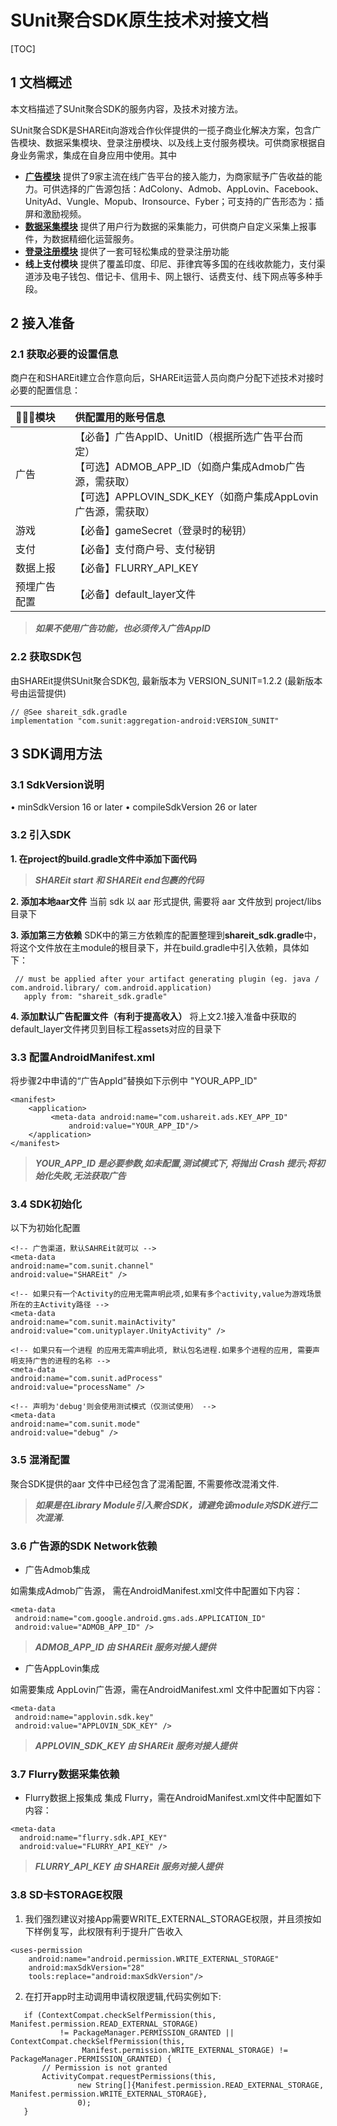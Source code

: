 # SUnit聚合SDK原生技术对接文档

[TOC]

## **1** 文档概述

本文档描述了SUnit聚合SDK的服务内容，及技术对接方法。

SUnit聚合SDK是SHAREit向游戏合作伙伴提供的一揽子商业化解决方案，包含广告模块、数据采集模块、登录注册模块、以及线上支付服务模块。可供商家根据自身业务需求，集成在自身应用中使用。其中

-	**[广告模块](https://tva1.sinaimg.cn/large/0082zybply1gc4081tgmcj308g02wtbv.jpg)**
  提供了9家主流在线广告平台的接入能力，为商家赋予广告收益的能力。可供选择的广告源包括：AdColony、Admob、AppLovin、Facebook、UnityAd、Vungle、Mopub、Ironsource、Fyber；可支持的广告形态为：插屏和激励视频。
-	**[数据采集模块](https://tva1.sinaimg.cn/large/0082zybply1gc4081tgmcj308g02wtbv.jpg)**
  提供了用户行为数据的采集能力，可供商户自定义采集上报事件，为数据精细化运营服务。
-	**[登录注册模块](https://tva1.sinaimg.cn/large/0082zybply1gc4081tgmcj308g02wtbv.jpg)**
  提供了一套可轻松集成的登录注册功能
-	**线上支付模块**
  提供了覆盖印度、印尼、菲律宾等多国的在线收款能力，支付渠道涉及电子钱包、借记卡、信用卡、网上银行、话费支付、线下网点等多种手段。

## 2 接入准备

### 2.1 获取必要的设置信息

商户在和SHAREit建立合作意向后，SHAREit运营人员向商户分配下述技术对接时必要的配置信息：

| 模块         | 供配置用的账号信息                                           |
| :----------- | :----------------------------------------------------------- |
| 广告         | 【必备】广告AppID、UnitID（根据所选广告平台而定）<br/>【可选】ADMOB_APP_ID（如商户集成Admob广告源，需获取）<br/>【可选】APPLOVIN_SDK_KEY（如商户集成AppLovin广告源，需获取） |
| 游戏         | 【必备】gameSecret（登录时的秘钥）                                          |
| 支付         | 【必备】支付商户号、支付秘钥                                 |
| 数据上报     | 【必备】FLURRY_API_KEY                                       |
| 预埋广告配置 | 【必备】default_layer文件                                    |

>***如果不使用广告功能，也必须传入广告AppID***

### 2.2 获取SDK包

由SHAREit提供SUnit聚合SDK包, 最新版本为 VERSION_SUNIT=1.2.2 (最新版本号由运营提供)
```
// @See shareit_sdk.gradle
implementation "com.sunit:aggregation-android:VERSION_SUNIT"
```

## 3 SDK调用方法

### 3.1 SdkVersion说明

•	minSdkVersion 16 or later
•	compileSdkVersion 26 or later

### 3.2 引入SDK

**1. 在project的build.gradle文件中添加下面代码**
> ***SHAREit start 和 SHAREit end包裹的代码***

**2. 添加本地aar文件**
当前 sdk 以 aar 形式提供, 需要将 aar 文件放到 project/libs 目录下

**3. 添加第三方依赖**
SDK中的第三方依赖库的配置整理到**shareit_sdk.gradle**中，将这个文件放在主module的根目录下，并在build.gradle中引入依赖，具体如下：

```
 // must be applied after your artifact generating plugin (eg. java / com.android.library/ com.android.application)
   apply from: "shareit_sdk.gradle"

```

**4. 添加默认广告配置文件（有利于提高收入）**
将上文2.1接入准备中获取的default_layer文件拷贝到目标工程assets对应的目录下

### 3.3 配置AndroidManifest.xml

将步骤2中申请的“广告AppId”替换如下示例中 "YOUR_APP_ID"

```
<manifest>
    <application>
         <meta-data android:name="com.ushareit.ads.KEY_APP_ID"
             android:value="YOUR_APP_ID"/>
    </application>
</manifest> 
```

> ***YOUR_APP_ID 是必要参数,如未配置,测试模式下, 将抛出 Crash 提示;将初始化失败,无法获取广告***

### 3.4 SDK初始化

以下为初始化配置

```
<!-- 广告渠道，默认SAHREit就可以 -->
<meta-data
android:name="com.sunit.channel"
android:value="SHAREit" />

<!-- 如果只有一个Activity的应用无需声明此项,如果有多个activity,value为游戏场景所在的主Activity路径 -->
<meta-data
android:name="com.sunit.mainActivity"
android:value="com.unityplayer.UnityActivity" />

<!-- 如果只有一个进程 的应用无需声明此项, 默认包名进程.如果多个进程的应用, 需要声明支持广告的进程的名称 -->
<meta-data
android:name="com.sunit.adProcess"
android:value="processName" />

<!-- 声明为'debug'则会使用测试模式（仅测试使用） -->
<meta-data
android:name="com.sunit.mode"
android:value="debug" />
```

### 3.5 混淆配置

聚合SDK提供的aar 文件中已经包含了混淆配置, 不需要修改混淆文件.

> ***如果是在Library Module引入聚合SDK，请避免该module对SDK进行二次混淆.***

### 3.6 广告源的SDK Network依赖

- 广告Admob集成

如需集成Admob广告源， 需在AndroidManifest.xml文件中配置如下内容：

```
<meta-data
 android:name="com.google.android.gms.ads.APPLICATION_ID"
 android:value="ADMOB_APP_ID" />
```

> ***ADMOB_APP_ID 由 SHAREit 服务对接人提供***

- 广告AppLovin集成

如需要集成 AppLovin广告源，需在AndroidManifest.xml 文件中配置如下内容：

```
<meta-data
 android:name="applovin.sdk.key"
 android:value="APPLOVIN_SDK_KEY" />
```

> ***APPLOVIN_SDK_KEY 由 SHAREit 服务对接人提供***

### 3.7 Flurry数据采集依赖

- Flurry数据上报集成
集成 Flurry，需在AndroidManifest.xml文件中配置如下内容：

```
<meta-data
  android:name="flurry.sdk.API_KEY"
  android:value="FLURRY_API_KEY" />  
```

>***FLURRY_API_KEY 由 SHAREit 服务对接人提供***

### 3.8 SD卡STORAGE权限

1. 我们强烈建议对接App需要WRITE_EXTERNAL_STORAGE权限，并且须按如下样例复写，此权限有利于提升广告收入

```
<uses-permission      
    android:name="android.permission.WRITE_EXTERNAL_STORAGE"
    android:maxSdkVersion="28"
    tools:replace="android:maxSdkVersion"/>
```


2. 在打开app时主动调用申请权限逻辑,代码实例如下:

```
   if (ContextCompat.checkSelfPermission(this, Manifest.permission.READ_EXTERNAL_STORAGE)
           != PackageManager.PERMISSION_GRANTED || ContextCompat.checkSelfPermission(this,
                Manifest.permission.WRITE_EXTERNAL_STORAGE) != PackageManager.PERMISSION_GRANTED) {
       // Permission is not granted
       ActivityCompat.requestPermissions(this,
               new String[]{Manifest.permission.READ_EXTERNAL_STORAGE, Manifest.permission.WRITE_EXTERNAL_STORAGE},
               0);
   }
```